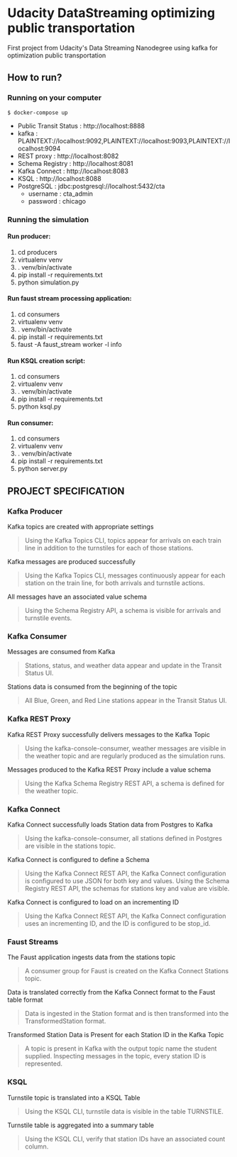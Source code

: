 # Udacity DataStreaming optimizing public transportation

First project from Udacity's Data Streaming Nanodegree using kafka for optimization public transportation

## How to run?

### Running on your computer

<pre><code>$ docker-compose up</code></pre>

- Public Transit Status : http://localhost:8888
- kafka : PLAINTEXT://localhost:9092,PLAINTEXT://localhost:9093,PLAINTEXT://localhost:9094
- REST proxy : http://localhost:8082
- Schema Registry : http://localhost:8081
- Kafka Connect : http://localhost:8083
- KSQL : http://localhost:8088
- PostgreSQL : jdbc:postgresql://localhost:5432/cta
  - username : cta_admin
  - password : chicago
  
### Running the simulation

#### Run producer:

1) cd producers
2) virtualenv venv
3) . venv/bin/activate
4) pip install -r requirements.txt
5) python simulation.py

#### Run faust stream processing application:

1) cd consumers
2) virtualenv venv
3) . venv/bin/activate
4) pip install -r requirements.txt
5) faust -A faust_stream worker -l info

#### Run KSQL creation script:

1) cd consumers
2) virtualenv venv
3) . venv/bin/activate
4) pip install -r requirements.txt
5) python ksql.py

#### Run consumer:

1) cd consumers
2) virtualenv venv
3) . venv/bin/activate
4) pip install -r requirements.txt
5) python server.py


## PROJECT SPECIFICATION

### Kafka Producer

Kafka topics are created with appropriate settings
> Using the Kafka Topics CLI, topics appear for arrivals on each train line in addition to the turnstiles for each of those stations.

Kafka messages are produced successfully
> Using the Kafka Topics CLI, messages continuously appear for each station on the train line, for both arrivals and turnstile actions.

All messages have an associated value schema
> Using the Schema Registry API, a schema is visible for arrivals and turnstile events.

### Kafka Consumer

Messages are consumed from Kafka
> Stations, status, and weather data appear and update in the Transit Status UI.

Stations data is consumed from the beginning of the topic
> All Blue, Green, and Red Line stations appear in the Transit Status UI.

### Kafka REST Proxy

Kafka REST Proxy successfully delivers messages to the Kafka Topic
> Using the kafka-console-consumer, weather messages are visible in the weather topic and are regularly produced as the simulation runs.

Messages produced to the Kafka REST Proxy include a value schema
> Using the Kafka Schema Registry REST API, a schema is defined for the weather topic.

### Kafka Connect

Kafka Connect successfully loads Station data from Postgres to Kafka
> Using the kafka-console-consumer, all stations defined in Postgres are visible in the stations topic.

Kafka Connect is configured to define a Schema
> Using the Kafka Connect REST API, the Kafka Connect configuration is configured to use JSON for both key and values.
> Using the Schema Registry REST API, the schemas for stations key and value are visible.

Kafka Connect is configured to load on an incrementing ID
> Using the Kafka Connect REST API, the Kafka Connect configuration uses an incrementing ID, and the ID is configured to be stop_id.

### Faust Streams

The Faust application ingests data from the stations topic
> A consumer group for Faust is created on the Kafka Connect Stations topic.

Data is translated correctly from the Kafka Connect format to the Faust table format
> Data is ingested in the Station format and is then transformed into the TransformedStation format.

Transformed Station Data is Present for each Station ID in the Kafka Topic
> A topic is present in Kafka with the output topic name the student supplied. Inspecting messages in the topic, every station ID is represented.

### KSQL

Turnstile topic is translated into a KSQL Table
> Using the KSQL CLI, turnstile data is visible in the table TURNSTILE.

Turnstile table is aggregated into a summary table
> Using the KSQL CLI, verify that station IDs have an associated count column.
